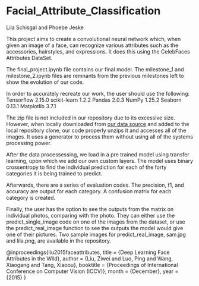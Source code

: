# Facial_Attribute_Classification
Lila Schisgal and Phoebe Jeske

This project aims to create a convolutional neural network which, when given an image of a face, can recognize various attributes such as the accessories, hairstyles, and expressions. It does this using the CelebFaces Attributes DataSet. 

The final_project.ipynb file contains our final model. The milestone_1 and milestone_2.ipynb files are remnants from the previous milestones left to show the evolution of our code.

In order to accurately recreate our work, the user should use the following:
Tensorflow 2.15.0
scikit-learn 1.2.2
Pandas 2.0.3
NumPy 1.25.2
Seaborn 0.13.1
Matplotlib 3.7.1

The zip file is not included in our repository due to its excessive size. However, when locally downloaded from [our data source](https://mmlab.ie.cuhk.edu.hk/projects/CelebA.html) and added to the local repository clone, our code properly unzips it and accesses all of the images. It uses a generator to process them without using all of the systems processing power.

After the data processessing, we load in a pre trained model using transfer learning, upon which we add our own custom layers. The model uses binary crossentropy to find the individual prediction for each of the forty categories it is being trained to predict.

Afterwards, there are a series of evaluation codes. The precision, f1, and accuracy are output for each category. A confusion matrix for each category is created.

Finally, the user has the option to see the outputs from the matrix on individual photos, comparing with the photo. They can either use the predict_single_image code on one of the images from the dataset, or use the predict_real_image function to see the outputs the model would give one of their pictures. Two sample images for predict_real_image, sam.jpg and lila.png, are available in the repository.


@inproceedings{liu2015faceattributes,
  title = {Deep Learning Face Attributes in the Wild},
  author = {Liu, Ziwei and Luo, Ping and Wang, Xiaogang and Tang, Xiaoou},
  booktitle = {Proceedings of International Conference on Computer Vision (ICCV)},
  month = {December},
  year = {2015} 
}
